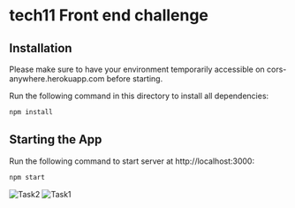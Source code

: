 # tech11 Front end challenge

## Installation

Please make sure to have your environment temporarily accessible on cors-anywhere.herokuapp.com before starting.

Run the following command in this directory to install all dependencies:
```bash
npm install
```

## Starting the App

Run the following command to start server at http://localhost:3000:

```bash
npm start
```

![Task2](https://user-images.githubusercontent.com/14060649/147395597-58d4954e-c84b-422e-9066-51ea8da2ae7f.jpg)
![Task1](https://user-images.githubusercontent.com/14060649/147395598-f9b4a3b6-e3b5-44f8-88d4-1bfc16d48d3b.jpg)
